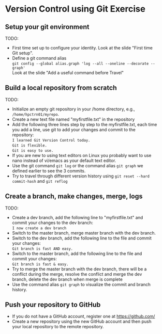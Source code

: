 # Version Control using Git Exercise

## Setup your git environment

TODO:

- First time set up to configure your identity. Look at the slide "First time Git setup".
- Define a git command alias </br>
`git config --global alias.graph 'log --all --oneline --decorate --graph'`</br> Look at the slide "Add a useful command before Travel"

## Build a local repository from scratch

TODO:
 
- Initialize an empty git repository in your /home directory, e.g., `/home/hpctrn01/myrepo`.
- Create a new text file named "myfirstfile.txt" in the repository
- Add the following three lines step by step to the myfirstfile.txt, each time you add a line, use git to add your changes and commit to the repository:</br>
`I learned Git Version Control today.`</br>
`Git is flexible.`</br>
`Git is easy to use.`</br>
- If you are new to using text editors on Linux you probably want to use nano instead of vi/emacs as your default text editor.
- Use the git command `git log` or the command alias `git graph` we defined earlier to see the 3 commits.
- Try to travel through different version history using `git reset --hard commit-hash` and `git reflog`

## Create a branch, make changes, merge, logs

TODO: 

- Create a dev branch, add the following line to "myfirstfile.txt" and commit your changes to the dev branch:</br>
`I now create a dev branch`</br>
- Switch to the master branch, merge master branch with the dev branch.
- Switch to the dev branch, add the following line to the file and commit your changes:</br>
`Git branch is fast AND easy.`
- Switch to the master branch, add the following line to the file and commit your changes:</br>
`Git branch is fast & easy.`
- Try to merge the master branch with the dev branch, there will be a conflict during the merge, resolve the conflict and merge the dev branch, delete the dev branch when merge is complete
- Use the command alias `git graph` to visualize the commit and branch history.

## Push your repository to GitHub
- If you do not have a GitHub account, register one at https://github.com/
- Create a new repository using the new GitHub account and then push your local repository to the remote repository.

